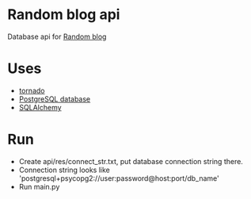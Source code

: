 # Random blog api
Database api for [Random blog](https://github.com/Xenogears11/random_blog_client)

# Uses
- [tornado](http://www.tornadoweb.org/en/stable/)
- [PostgreSQL database](https://www.postgresql.org)
- [SQLAlchemy](https://www.sqlalchemy.org)

# Run
- Create api/res/connect_str.txt, put database connection string there.
- Connection string looks like 'postgresql+psycopg2://user:password@host:port/db_name'
- Run main.py

